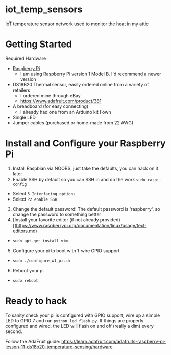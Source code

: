 # iot_temp_sensors
IoT temperature sensor network used to monitor the heat in my attic

# Getting Started

Required Hardware
* [Raspberry Pi](https://en.wikipedia.org/wiki/Raspberry_Pi#Model_B)
  * I am using Raspberry Pi version 1 Model B. I'd recommend a newer version
* DS18B20 Thermal sensor, easily ordered online from a variety of retailers
  * I ordered mine through eBay
  * https://www.adafruit.com/product/381
* A breadboard (for easy connecting) 
  * I already had one from an Arduino kit I own
* Single LED
* Jumper cables (purchased or home-made from 22 AWG)



# Install and Configure your Raspberry Pi

1. Install Raspbian via NOOBS, just take the defaults, you can hack on it later
2. Enable SSH by default so you can SSH in and do the work
`sudo raspi-config`
  * Select `5 Interfacing options`
  * Select `P2 enable SSH`
3. Change the default password! The default password is 'raspberry', so change the password to something better
4. [Install your favorite editor (if not already provided)[(https://www.raspberrypi.org/documentation/linux/usage/text-editors.md)
  * `sudo apt-get install vim`
5. Configure your pi to boot with 1-wire GPIO support
  * `sudo ./configure_w1_pi.sh`
6. Reboot your pi
  * `sudo reboot`

# Ready to hack

To sanity check your pi is configured with GPIO support, wire up a simple LED to GPIO 7 and run `python led_flash.py`. If things are properly configured and wired, the LED will flash on and off (really a dim) every second.

Follow the AdaFruit guide:
https://learn.adafruit.com/adafruits-raspberry-pi-lesson-11-ds18b20-temperature-sensing/hardware

